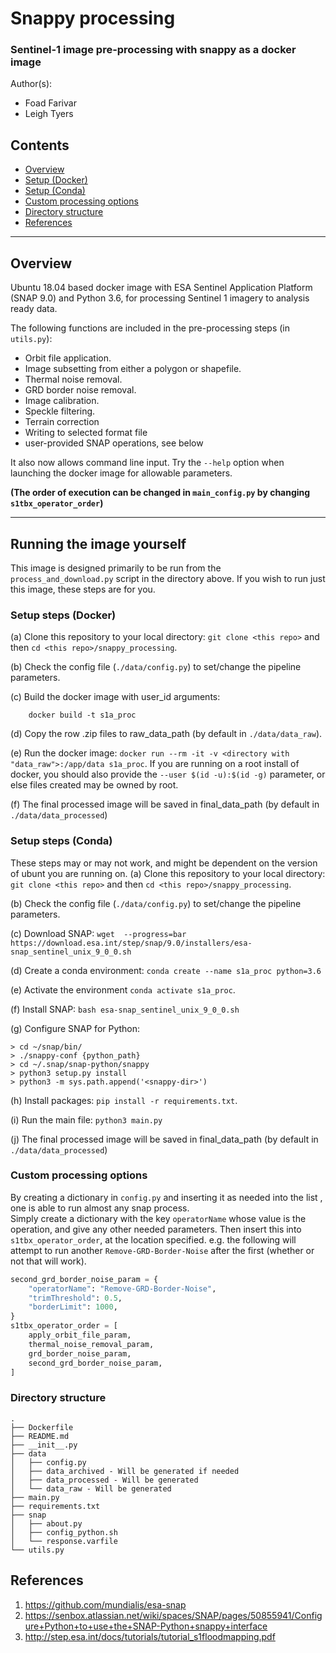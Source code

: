 # Snappy processing
### Sentinel-1 image pre-processing with snappy as a docker image
Author(s):
- Foad Farivar 
- Leigh Tyers

## Contents
- [Overview](#overview)
- [Setup (Docker)](#setup-steps-docker)
- [Setup (Conda)](#setup-steps-conda)
- [Custom processing options](#custom-processing-options)
- [Directory structure](#directory-structure)
- [References](#references)
___

## Overview 
Ubuntu 18.04 based docker image with ESA Sentinel Application Platform (SNAP 9.0) and Python 3.6, for processing Sentinel 1 imagery to analysis ready data.

The following functions are included in the pre-processing steps (in `utils.py`):
- Orbit file application.
- Image subsetting from either a polygon or shapefile.
- Thermal noise removal.
- GRD border noise removal.
- Image calibration.
- Speckle filtering.
- Terrain correction
- Writing to selected format file
- user-provided SNAP operations, see below

It also now allows command line input. Try the `--help` option when launching the docker image for allowable parameters.

**(The order of execution can be changed in `main_config.py` by changing `s1tbx_operator_order`)** 

---
## Running the image yourself
This image is designed primarily to be run from the `process_and_download.py` script in the directory above. If you wish to run just this image, these steps are for you.


### Setup steps (Docker)
(a) Clone this repository to your local directory: `git clone <this repo>` and then `cd <this repo>/snappy_processing`.

(b) Check the config file (`./data/config.py`) to set/change the pipeline parameters.

(c) Build the docker image with user_id arguments:
```
    docker build -t s1a_proc
```

(d) Copy the row .zip files to raw_data_path (by default in `./data/data_raw`).

(e) Run the docker image: `docker run --rm -it -v <directory with "data_raw">:/app/data s1a_proc`. If you are running on a root install of docker, you should also provide the `--user $(id -u):$(id -g)` parameter, or else files created may be owned by root.

(f) The final processed image will be saved in final_data_path (by default in `./data/data_processed`)

### Setup steps (Conda)
These steps may or may not work, and might be dependent on the version of ubunt you are running on.
(a) Clone this repository to your local directory: `git clone <this repo>` and then `cd <this repo>/snappy_processing`.

(b) Check the config file (`./data/config.py`) to set/change the pipeline parameters.

(c) Download SNAP: `wget  --progress=bar https://download.esa.int/step/snap/9.0/installers/esa-snap_sentinel_unix_9_0_0.sh`

(d) Create a conda environment:  `conda create --name s1a_proc python=3.6`

(e) Activate the environment `conda activate s1a_proc`.

(f) Install SNAP: `bash esa-snap_sentinel_unix_9_0_0.sh`

(g) Configure SNAP for Python:
```
> cd ~/snap/bin/
> ./snappy-conf {python_path}
> cd ~/.snap/snap-python/snappy 
> python3 setup.py install
> python3 -m sys.path.append('<snappy-dir>')
```
(h) Install packages: `pip install -r requirements.txt`.

(i) Run the main file: `python3 main.py`

(j) The final processed image will be saved in final_data_path (by default in `./data/data_processed`)


### Custom processing options
By creating a dictionary in `config.py` and inserting it as needed into the list , one is able to run almost any snap process.  
Simply create a dictionary with the key `operatorName` whose value is the operation, and give any other needed parameters. Then insert this into `s1tbx_operator_order`, at the location specified. e.g. the following will attempt to run another `Remove-GRD-Border-Noise` after the first (whether or not that will work).
```py
second_grd_border_noise_param = {
    "operatorName": "Remove-GRD-Border-Noise",
    "trimThreshold": 0.5,
    "borderLimit": 1000,
}
s1tbx_operator_order = [
    apply_orbit_file_param,
    thermal_noise_removal_param,
    grd_border_noise_param,
    second_grd_border_noise_param,
]
```


### Directory structure

```
.
├── Dockerfile
├── README.md
├── __init__.py
├── data
│   ├── config.py
│   ├── data_archived - Will be generated if needed
│   ├── data_processed - Will be generated
│   └── data_raw - Will be generated
├── main.py
├── requirements.txt
├── snap
│   ├── about.py
│   ├── config_python.sh
│   └── response.varfile
└── utils.py
```

## References

1. https://github.com/mundialis/esa-snap
2. https://senbox.atlassian.net/wiki/spaces/SNAP/pages/50855941/Configure+Python+to+use+the+SNAP-Python+snappy+interface
3. http://step.esa.int/docs/tutorials/tutorial_s1floodmapping.pdf

